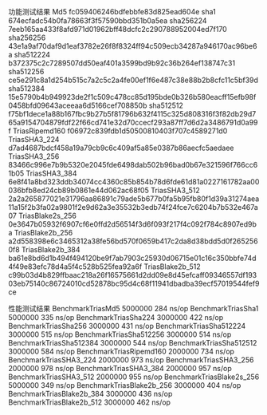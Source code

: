 功能测试结果
Md5             fc059406246bdfebbfe83d825ead604e
sha1            674ecfadc54b0fa78663f3f57590bbd351b0a5ea
sha256224       7eeb165aa433f8afd971d01962bff48dcfc2c290788952004ed7f170
sha256256       43e1a9af70daf9d1eaf3782e26f8f8324ff94c509ecb34287a946170ac96be6a
sha512224       b372375c2c7289507dd50eaf401a3599bd9b92c36b264ef138747c31
sha512256       ce5e291c8a1d254b515c7a2c5c2a4fe00ef1f6e487c38e88b2b8cfc11c5bf39d
sha512384       15e5790b4b949923de2f1c509c478cc85d195bde0b326b580eacff15efb98f0458bfd09643aceeaa6d5166cef708850b
sha512512       f75bf1dece1a88b167fbc9b27b5f81796b632f4115c325d808316f3f82db29d765a9154704879fdf22f66cd741e32d70ccecf293a87ff7d6d2a3486791d0a99f
TriasRipemd160  f06972c839fdb1d50500810403f707c4589271d0
TriasSHA3_224   d7ad4687bdcf458a19a79cb9c6c409af5a85e0387b86aecfc5aedaee
TriasSHA3_256   83466c996e7b9b5320e2045fde6498dab502b96bad0b67e321596f766cc61b05
TriasSHA3_384   6e8f41a8bd323ddb34074cc4360c85b854b78d6fde61d81a0227161782aa00036bfb8ed24cb89b0861e44d062ac68f05
TriasSHA3_512   2a2a265877021e31796aa86891c79ade5b677b0fa5b95fb80f1d39a31274aea11a15f2b3fa02a9801f2e9d62a3e35532b3edb74f24fce7c6204b7b532e467a07
TriasBlake2s_256 0e3647b05932f6907cf6e0ffd2d56514f3d6f093f217f4c092f784c8907ed9ba
TriasBlake2b_256 a2d558398e6c3465312a38fe56bd570f0659b417c2da8d38bdd5d0f2652560f8
TriasBlake2b_384 ba61e8bd6d1b494f494120be9f7ab7903c25930d06715e01c16c350bbfe74d4f49e83efc78d4a5f4c528b525fea92a6f
TriasBlake2b_512 c99b03d4b829ffbaac218a26f16575661d2dd09e8d45efcaff09346557df19303eb75140c86724010cd52878bc95d4c68f11941dbadba39ecf57019544fef9ce

性能测试结果
BenchmarkTriasMd5                5000000               284 ns/op
BenchmarkTriasSha1               5000000               335 ns/op
BenchmarkTriasSha224             3000000               422 ns/op
BenchmarkTriasSha256             3000000               431 ns/op
BenchmarkTriasSha512224          3000000               515 ns/op
BenchmarkTriasSha512256          3000000               514 ns/op
BenchmarkTriasSha512384          3000000               544 ns/op
BenchmarkTriasSha512512          3000000               584 ns/op
BenchmarkTriasRipemd160          2000000               734 ns/op
BenchmarkTriasSHA3_224           2000000               973 ns/op
BenchmarkTriasSHA3_256           2000000               978 ns/op
BenchmarkTriasSHA3_384           2000000               957 ns/op
BenchmarkTriasSHA3_512           2000000               955 ns/op
BenchmarkTriasBlake2s_256        5000000               349 ns/op
BenchmarkTriasBlake2b_256        3000000               404 ns/op
BenchmarkTriasBlake2b_384        3000000               436 ns/op
BenchmarkTriasBlake2b_512        3000000               462 ns/op
